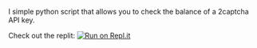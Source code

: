 I simple python script that allows you to check the balance of a 2captcha API key.

Check out the replit:
[![Run on Repl.it](https://img.shields.io/badge/Run%20on-Repl.it-%230D1017)](https://replit.com/@ExamV1/2captcha-Balance-Checker?v=1)
